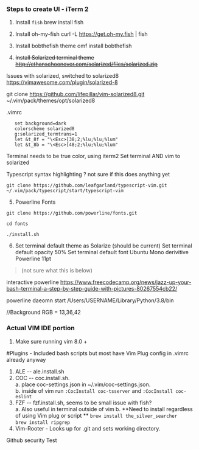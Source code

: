 ### Steps to create UI - iTerm 2

1. Install `fish`
   brew install fish

2. Install oh-my-fish
   curl -L https://get.oh-my.fish | fish

3. Install bobthefish theme
   omf install bobthefish

4. ~~Install Solarized terminal theme~~
   ~~http://ethanschoonover.com/solarized/files/solarized.zip~~

Issues with solarized, switched to solarized8
https://vimawesome.com/plugin/solarized-8

git clone https://github.com/lifepillar/vim-solarized8.git ~/.vim/pack/themes/opt/solarized8

.vimrc

```
   set background=dark
   colorscheme solarized8
   g:solarized_termtrans=1
   let &t_8f = "\<Esc>[38;2;%lu;%lu;%lum"
   let &t_8b = "\<Esc>[48;2;%lu;%lu;%lum"
```

Terminal needs to be true color, using iterm2
Set terminal AND vim to solarized

Typescript syntax highlighting ? not sure if this does anything yet

`git clone https://github.com/leafgarland/typescript-vim.git ~/.vim/pack/typescript/start/typescript-vim`

5. Powerline Fonts

`git clone https://github.com/powerline/fonts.git`

`cd fonts`

`./install.sh`

6. Set terminal default theme as Solarize (should be current)
   Set terminal default opacity 50%
   Set terminal default font Ubuntu Mono derivitive Powerline 11pt

> (not sure what this is below)

interactive powerline https://www.freecodecamp.org/news/jazz-up-your-bash-terminal-a-step-by-step-guide-with-pictures-80267554cb22/

powerline daeomn start /Users/USERNAME/Library/Python/3.8/bin

//Background RGB = 13,36,42

### Actual VIM IDE portion

1. Make sure running vim 8.0 +

#Plugins - Included bash scripts but most have Vim Plug config in .vimrc already anyway

1. ALE -- ale.install.sh
2. COC -- coc.install.sh.  
   a. place coc-settings.json in ~/.vim/coc-settings.json.  
   b. inside of vim run `:CocInstall coc-tsserver` and `:CocInstall coc-eslint`
3. FZF -- fzf.install.sh, seems to be small issue with fish?  
   a. Also useful in terminal outside of vim
   b. **Need to install regardless of using Vim plug or script **
   `brew install the_silver_searcher`  
    `brew install ripgrep`
4. Vim-Rooter - Looks up for .git and sets working directory.

Github security Test

